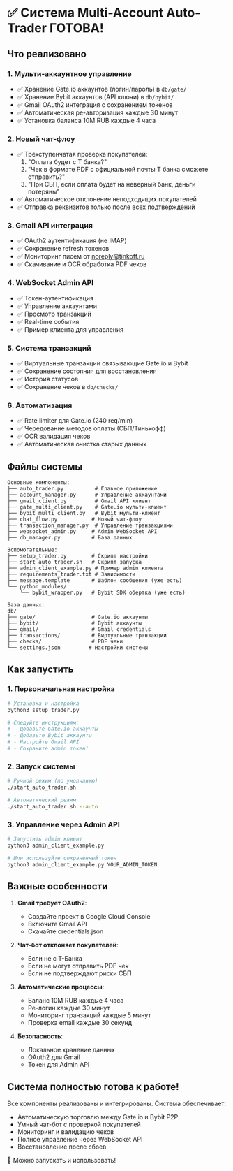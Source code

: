 # ✅ Система Multi-Account Auto-Trader ГОТОВА!

## Что реализовано

### 1. Мульти-аккаунтное управление
- ✅ Хранение Gate.io аккаунтов (логин/пароль) в `db/gate/`
- ✅ Хранение Bybit аккаунтов (API ключи) в `db/bybit/`
- ✅ Gmail OAuth2 интеграция с сохранением токенов
- ✅ Автоматическая ре-авторизация каждые 30 минут
- ✅ Установка баланса 10М RUB каждые 4 часа

### 2. Новый чат-флоу
- ✅ Трёхступенчатая проверка покупателей:
  1. "Оплата будет с Т банка?"
  2. "Чек в формате PDF с официальной почты Т банка сможете отправить?"
  3. "При СБП, если оплата будет на неверный банк, деньги потеряны"
- ✅ Автоматическое отклонение неподходящих покупателей
- ✅ Отправка реквизитов только после всех подтверждений

### 3. Gmail API интеграция
- ✅ OAuth2 аутентификация (не IMAP)
- ✅ Сохранение refresh токенов
- ✅ Мониторинг писем от noreply@tinkoff.ru
- ✅ Скачивание и OCR обработка PDF чеков

### 4. WebSocket Admin API
- ✅ Токен-аутентификация
- ✅ Управление аккаунтами
- ✅ Просмотр транзакций
- ✅ Real-time события
- ✅ Пример клиента для управления

### 5. Система транзакций
- ✅ Виртуальные транзакции связывающие Gate.io и Bybit
- ✅ Сохранение состояния для восстановления
- ✅ История статусов
- ✅ Сохранение чеков в `db/checks/`

### 6. Автоматизация
- ✅ Rate limiter для Gate.io (240 req/min)
- ✅ Чередование методов оплаты (СБП/Тинькофф)
- ✅ OCR валидация чеков
- ✅ Автоматическая очистка старых данных

## Файлы системы

```
Основные компоненты:
├── auto_trader.py          # Главное приложение
├── account_manager.py      # Управление аккаунтами
├── gmail_client.py         # Gmail API клиент
├── gate_multi_client.py    # Gate.io мульти-клиент
├── bybit_multi_client.py   # Bybit мульти-клиент
├── chat_flow.py           # Новый чат-флоу
├── transaction_manager.py  # Управление транзакциями
├── websocket_admin.py     # Admin WebSocket API
├── db_manager.py          # База данных

Вспомогательные:
├── setup_trader.py        # Скрипт настройки
├── start_auto_trader.sh   # Скрипт запуска
├── admin_client_example.py # Пример admin клиента
├── requirements_trader.txt # Зависимости
├── message.template       # Шаблон сообщения (уже есть)
└── python_modules/
    └── bybit_wrapper.py   # Bybit SDK обертка (уже есть)

База данных:
db/
├── gate/                  # Gate.io аккаунты
├── bybit/                 # Bybit аккаунты
├── gmail/                 # Gmail credentials
├── transactions/          # Виртуальные транзакции
├── checks/                # PDF чеки
└── settings.json         # Настройки системы
```

## Как запустить

### 1. Первоначальная настройка
```bash
# Установка и настройка
python3 setup_trader.py

# Следуйте инструкциям:
# - Добавьте Gate.io аккаунты
# - Добавьте Bybit аккаунты
# - Настройте Gmail API
# - Сохраните admin токен!
```

### 2. Запуск системы
```bash
# Ручной режим (по умолчанию)
./start_auto_trader.sh

# Автоматический режим
./start_auto_trader.sh --auto
```

### 3. Управление через Admin API
```bash
# Запустить admin клиент
python3 admin_client_example.py

# Или используйте сохраненный токен
python3 admin_client_example.py YOUR_ADMIN_TOKEN
```

## Важные особенности

1. **Gmail требует OAuth2**:
   - Создайте проект в Google Cloud Console
   - Включите Gmail API
   - Скачайте credentials.json

2. **Чат-бот отклоняет покупателей**:
   - Если не с Т-Банка
   - Если не могут отправить PDF чек
   - Если не подтверждают риски СБП

3. **Автоматические процессы**:
   - Баланс 10М RUB каждые 4 часа
   - Ре-логин каждые 30 минут
   - Мониторинг транзакций каждые 5 минут
   - Проверка email каждые 30 секунд

4. **Безопасность**:
   - Локальное хранение данных
   - OAuth2 для Gmail
   - Токен для Admin API

## Система полностью готова к работе!

Все компоненты реализованы и интегрированы. Система обеспечивает:
- Автоматическую торговлю между Gate.io и Bybit P2P
- Умный чат-бот с проверкой покупателей
- Мониторинг и валидацию чеков
- Полное управление через WebSocket API
- Восстановление после сбоев

🎉 Можно запускать и использовать!